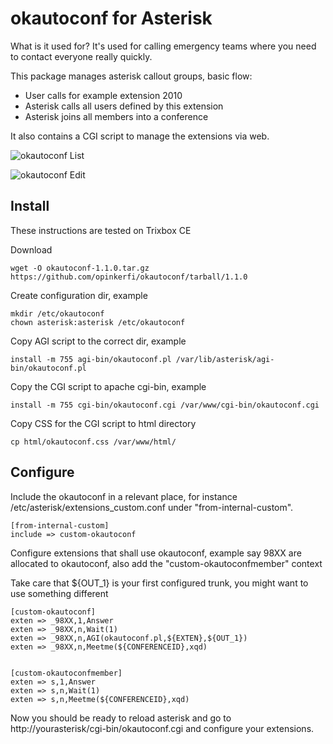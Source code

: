 okautoconf for Asterisk
=======================
What is it used for? It's used for calling emergency teams where you need to contact
everyone really quickly.

This package manages asterisk callout groups, basic flow:

 * User calls for example extension 2010
 * Asterisk calls all users defined by this extension
 * Asterisk joins all members into a conference

It also contains a CGI script to manage the extensions via web.


![okautoconf List](http://opinkerfi.github.com/okautoconf/okautoconf-list.png)

![okautoconf Edit](http://opinkerfi.github.com/okautoconf/okautoconf-edit.png)


Install
-------
These instructions are tested on Trixbox CE


Download
```
wget -O okautoconf-1.1.0.tar.gz https://github.com/opinkerfi/okautoconf/tarball/1.1.0
```

Create configuration dir, example
```
mkdir /etc/okautoconf
chown asterisk:asterisk /etc/okautoconf
```

Copy AGI script to the correct dir, example
```
install -m 755 agi-bin/okautoconf.pl /var/lib/asterisk/agi-bin/okautoconf.pl
```

Copy the CGI script to apache cgi-bin, example
```
install -m 755 cgi-bin/okautoconf.cgi /var/www/cgi-bin/okautoconf.cgi
```

Copy CSS for the CGI script to html directory
```
cp html/okautoconf.css /var/www/html/
```

Configure
---------
Include the okautoconf in a relevant place, for instance
/etc/asterisk/extensions_custom.conf under "from-internal-custom".

```
[from-internal-custom]
include => custom-okautoconf
```

Configure extensions that shall use okautoconf, example say 98XX are allocated
to okautoconf, also add the "custom-okautoconfmember" context

Take care that ${OUT_1} is your first configured trunk, you might want to use something different
```
[custom-okautoconf]
exten => _98XX,1,Answer
exten => _98XX,n,Wait(1)
exten => _98XX,n,AGI(okautoconf.pl,${EXTEN},${OUT_1})
exten => _98XX,n,Meetme(${CONFERENCEID},xqd)


[custom-okautoconfmember]
exten => s,1,Answer
exten => s,n,Wait(1)
exten => s,n,Meetme(${CONFERENCEID},xqd)
```

Now you should be ready to reload asterisk and go to 
http://yourasterisk/cgi-bin/okautoconf.cgi and configure your extensions.
